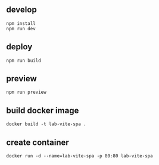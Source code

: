 ## develop

```shell
npm install
npm run dev
```

## deploy

```shell
npm run build
```

## preview

```shell
npm run preview
```

## build docker image

```shell
docker build -t lab-vite-spa .
```

## create container

```shell
docker run -d --name=lab-vite-spa -p 80:80 lab-vite-spa
```


